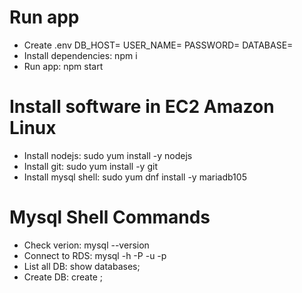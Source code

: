 # Run app

* Create .env
DB_HOST=
USER_NAME=
PASSWORD=
DATABASE=
* Install dependencies: npm i
* Run app: npm start

# Install software in EC2 Amazon Linux

* Install nodejs: sudo yum install -y nodejs
* Install git: sudo yum install -y git
* Install mysql shell: sudo yum dnf install -y mariadb105

# Mysql Shell Commands

* Check verion: mysql --version
* Connect to RDS: mysql -h <rds-endpoint> -P <port> -u <user-name> -p
* List all DB: show databases;
* Create DB: create <db-name>;
